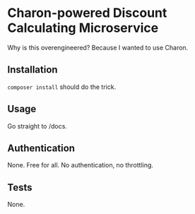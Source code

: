 Charon-powered Discount Calculating Microservice
================================================

Why is this overengineered? Because I wanted to use Charon.

Installation
------------
```composer install``` should do the trick.

Usage
-----
Go straight to /docs.

Authentication
--------------
None. Free for all. No authentication, no throttling.

Tests
-----
None.